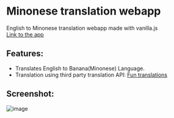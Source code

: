 # Minonese translation webapp
English to Minonese translation webapp made with vanilla.js
<br>
[Link to the app](https://speakminonese.netlify.app/ "Minonese Speak")

## Features:
* Translates English to Banana(Minonese) Language.
* Translation using third party translation API: [Fun translations](https://funtranslations.com/api/)

## Screenshot:
![image](https://user-images.githubusercontent.com/62604823/219685308-0a0f6df3-c7ad-481b-97c3-030c4713b377.png)

